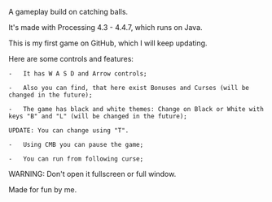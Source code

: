A gameplay build on catching balls.

It's made with Processing 4.3 - 4.4.7, which runs on Java.

This is my first game on GitHub, which I will keep updating.

Here are some controls and features:

    -   It has W A S D and Arrow controls;

    -   Also you can find, that here exist Bonuses and Curses (will be changed in the future);

    -   The game has black and white themes: Change on Black or White with keys "B" and "L" (will be changed in the future);
                                                                                           UPDATE: You can change using "T".

    -   Using CMB you can pause the game;

    -   You can run from following curse;

WARNING: Don't open it fullscreen or full window.

Made for fun by me.